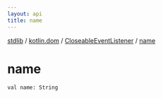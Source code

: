 ```yaml
---
layout: api
title: name
---
```

[stdlib](../../index.md) / [kotlin.dom](../index.md) / [CloseableEventListener](index.md) / [name](name.md)

# name

```
val name: String
```
